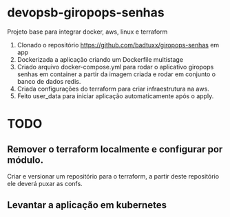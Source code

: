 # devopsb-giropops-senhas
Projeto base para integrar docker, aws, linux e terraform

1. Clonado o repositório https://github.com/badtuxx/giropops-senhas em app
2. Dockerizada a aplicação criando um Dockerfile multistage
3. Criado arquivo docker-compose.yml para rodar o aplicativo giropops senhas em container a partir da imagem criada e rodar em conjunto o banco de dados redis.
4. Criada configurações do terraform para criar infraestrutura na aws.
5. Feito user_data para iniciar aplicação automaticamente após o apply.

# TODO

## Remover o terraform localmente e configurar por módulo.
Criar e versionar um repositório para o terraform, a partir deste repositório ele deverá puxar as confs.

## Levantar a aplicação em kubernetes